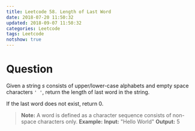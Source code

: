 ```yaml
---
title: Leetcode 58. Length of Last Word
date: 2018-07-20 11:50:32
updated: 2018-09-07 11:50:32
categories: Leetcode
tags: Leetcode
notshow: true
---
```


# Question

Given a string  _s_  consists of upper/lower-case alphabets and empty space characters  `' '`, return the length of last word in the string.

If the last word does not exist, return 0.

> **Note:**  A word is defined as a character sequence consists of non-space characters only.
> **Example:**
> **Input:** "Hello World"
> **Output:** 5

